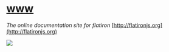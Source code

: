 # [www](http://flatironjs.org) 

*The online documentation site for flatiron* [http://flatironjs.org](http://flatironjs.org)

![](http://c713548.r48.cf2.rackcdn.com/flatiron-github.png)
